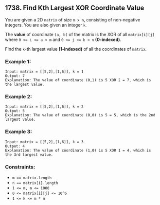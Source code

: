 ## 1738. Find Kth Largest XOR Coordinate Value

You are given a 2D ```matrix``` of size ```m x n```, consisting of non-negative integers. You are also given an integer ```k```.

The **value** of coordinate ```(a, b)``` of the matrix is the XOR of all ```matrix[i][j]``` where ```0 <= i <= a < m``` and ```0 <= j <= b < n``` **(0-indexed)**.

Find the ```k```-th largest value **(1-indexed)** of all the coordinates of ```matrix```.

### Example 1:
```
Input: matrix = [[5,2],[1,6]], k = 1
Output: 7
Explanation: The value of coordinate (0,1) is 5 XOR 2 = 7, which is the largest value.
```
### Example 2:
```
Input: matrix = [[5,2],[1,6]], k = 2
Output: 5
Explanation: The value of coordinate (0,0) is 5 = 5, which is the 2nd largest value.
```
### Example 3:
```
Input: matrix = [[5,2],[1,6]], k = 3
Output: 4
Explanation: The value of coordinate (1,0) is 5 XOR 1 = 4, which is the 3rd largest value.
```

### Constraints:

* ```m == matrix.length```
* ```n == matrix[i].length```
* ```1 <= m, n <= 1000```
* ```0 <= matrix[i][j] <= 10^6```
* ```1 <= k <= m * n```
